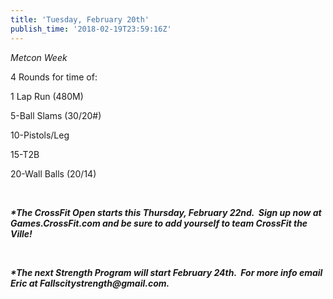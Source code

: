 ```yaml
---
title: 'Tuesday, February 20th'
publish_time: '2018-02-19T23:59:16Z'
---
```


*Metcon Week*

4 Rounds for time of:

1 Lap Run (480M)

5-Ball Slams (30/20\#)

10-Pistols/Leg

15-T2B

20-Wall Balls (20/14)

 

***\*The CrossFit Open starts this Thursday, February 22nd.  Sign up now
at Games.CrossFit.com and be sure to add yourself to team CrossFit the
Ville!***

 

***\*The next Strength Program will start February 24th.  For more info
email Eric at Fallscitystrength\@gmail.com.***
